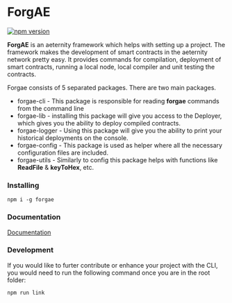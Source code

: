 # ForgAE

[![npm version](https://badge.fury.io/js/forgae.svg)](https://badge.fury.io/js/forgae)

**ForgAE** is an aeternity framework which helps with setting up a project.
The framework makes the development of smart contracts in the aeternity network pretty easy. It provides commands for compilation, deployment of smart contracts, running a local node, local compiler and unit testing the contracts.

Forgae consists of 5 separated packages. There are two main packages.
- forgae-cli - This package is responsible for reading **forgae** commands from the command line 
- forgae-lib - installing this package will give you access to the Deployer, which gives you the ability to deploy compiled contracts.
- forgae-logger - Using this package will give you the ability to print your historical deployments on the console.
- forgae-config - This package is used as helper where all the necessary configuration files are included.
- forgae-utils - Similarly to config this package helps with functions like **ReadFile**  & **keyToHex**, etc.
### Installing

```text
npm i -g forgae
```

### Documentation

[Documentation](developer-documentation/getting-started.md)

### Development

If you would like to furter contribute or enhance your project with the CLI, you would need to run the following command once you are in the root folder:
```
npm run link
```